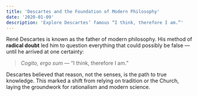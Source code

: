 ```yaml
---
title: 'Descartes and the Foundation of Modern Philosophy'
date: '2020-01-09'
description: 'Explore Descartes’ famous “I think, therefore I am.”'
---
```


René Descartes is known as the father of modern philosophy. His method of **radical doubt** led him to question everything that could possibly be false — until he arrived at one certainty:  
> _Cogito, ergo sum_ — “I think, therefore I am.”

Descartes believed that reason, not the senses, is the path to true knowledge. This marked a shift from relying on tradition or the Church, laying the groundwork for rationalism and modern science.
